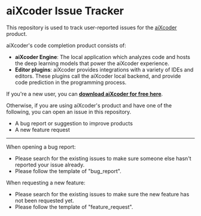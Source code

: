 # aiXcoder Issue Tracker
This repository is used to track user-reported issues for the [aiXcoder](https://www.aixcoder.com/) product. 

aiXcoder's code completion product consists
of:

- __aiXcoder Engine__: The local application which analyzes code and hosts the deep learning models that power the aiXcoder
experience.
- __Editor plugins__: aiXcoder provides integrations with a variety of IDEs and editors. These plugins call the aiXcoder local backend, and provide code prediction in the programming process.

If you're a new user, you can [__download aiXcoder for free here__](https://www.aixcoder.com/#/Download).

Otherwise, if you are using aiXcoder's product and have one of the following, you can open an issue in this repository.

- A bug report or suggestion to improve products
- A new feature request

---



When opening a bug report:

- Please search for the existing issues to make sure someone else hasn't reported your issue already. 
- Please follow the template of "bug_report".

When requesting a new feature:

- Please search for the existing issues to make sure the new feature has not been requested yet. 
- Please follow the template of "feature_request".
